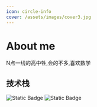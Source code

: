 ```yaml
---
icon: circle-info
cover: /assets/images/cover3.jpg
---
```


# About me

N点一线的高中牲,会的不多,喜欢数学

## 技术栈
![Static Badge](https://img.shields.io/badge/Python3-blue?style=for-the-badge)
![Static Badge](https://img.shields.io/badge/Linux-blue?style=for-the-badge)



